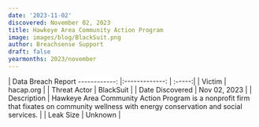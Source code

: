 ```yaml
---
date: '2023-11-02'
discovered: November 02, 2023
title: Hawkeye Area Community Action Program
image: images/blog/BlackSuit.png
author: Breachsense Support
draft: false
yearmonths: 2023/november
---
```



| Data Breach Report
------------:     |:-------------:    | :-----:|
| Victim      | hacap.org      | 
| Threat Actor      | BlackSuit      | 
| Date Discovered      | Nov 02, 2023      | 
| Description      | Hawkeye Area Community Action Program is a nonprofit firm that fixates on community wellness with energy conservation and social services.      | 
| Leak Size      | Unknown      | 


